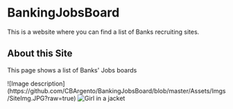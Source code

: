 # BankingJobsBoard
This is a website where you can find a list of Banks recruiting sites. 

<h2>About this Site</h2>
<p>This page shows a list of Banks' Jobs boards</p>
![Image description](https://github.com/CBArgento/BankingJobsBoard/blob/master/Assets/Imgs/SiteImg.JPG?raw=true)

<img src="Assets/Imgs/SiteImg" alt="Girl in a jacket" width="500" height="600">

